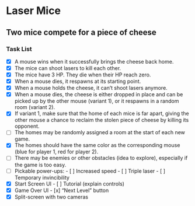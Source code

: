 # Laser Mice

## Two mice compete for a piece of cheese

### Task List

- [x] A mouse wins when it successfully brings the cheese back home.
- [x] The mice can shoot lasers to kill each other.
- [x] The mice have 3 HP. They die when their HP reach zero.
- [x] When a mouse dies, it respawns at its starting point.
- [x] When a mouse holds the cheese, it can’t shoot lasers anymore.
- [x] When a mouse dies, the cheese is either dropped in place and can be picked
	  up by the other mouse (variant 1), or it respawns in a random room
	  (variant 2).
- [x] If variant 1, make sure that the home of each mice is far apart, giving
	  the other mouse a chance to reclaim the stolen piece of cheese by killing
	  its opponent.
- [ ] The homes may be randomly assigned a room at the start of each new game.
- [x] The homes should have the same color as the corresponding mouse (blue for
	  player 1, red for player 2).
- [ ] There may be enemies or other obstacles (idea to explore), especially if
	  the game is too easy.
- [ ] Pickable power-ups:
	  - [ ] Increased speed
	  - [ ] Triple laser
	  - [ ] Temporary invincibility
- [x] Start Screen UI
	  - [ ] Tutorial (explain controls)
- [x] Game Over UI
	  - [x] “Next Level” button
- [x] Split-screen with two cameras
